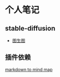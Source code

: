 # 个人笔记


## stable-diffusion

- [图生图](./stable-diffusion/图生图.html)

## 插件依赖

[markdown to mind map](https://markmap.js.org/repl)